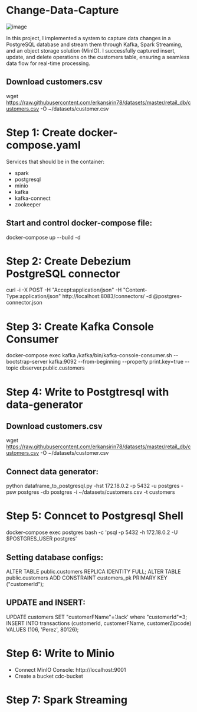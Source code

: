 # Change-Data-Capture

![image](https://github.com/user-attachments/assets/1ba427c0-a843-4010-bc34-65a1b59acf2f)

In this project, I implemented a system to capture data changes in a PostgreSQL database and stream them through Kafka, Spark Streaming, and an object storage solution (MinIO).
I successfully captured insert, update, and delete operations on the customers table, ensuring a seamless data flow for real-time processing.

## Download customers.csv
wget https://raw.githubusercontent.com/erkansirin78/datasets/master/retail_db/customers.csv -O ~/datasets/customer.csv

# Step 1: Create docker-compose.yaml

Services that should be in the container:

- spark
- postgresql
- minio
- kafka
- kafka-connect
- zookeeper

## Start and control docker-compose file:
docker-compose up --build -d

# Step 2: Create Debezium PostgreSQL connector
curl -i -X POST -H "Accept:application/json" -H "Content-Type:application/json" http://localhost:8083/connectors/ -d @postgres-connector.json

# Step 3: Create Kafka Console Consumer
docker-compose exec kafka /kafka/bin/kafka-console-consumer.sh --bootstrap-server kafka:9092 --from-beginning --property print.key=true --topic dbserver.public.customers

# Step 4: Write to Postgtresql with data-generator

## Download customers.csv
wget https://raw.githubusercontent.com/erkansirin78/datasets/master/retail_db/customers.csv -O ~/datasets/customer.csv

## Connect data generator:
python dataframe_to_postgresql.py -hst 172.18.0.2 -p 5432 -u postgres -psw postgres -db postgres -i ~/datasets/customers.csv -t customers

# Step 5: Conncet to Postgresql Shell
docker-compose exec postgres bash -c 'psql -p 5432 -h 172.18.0.2 -U $POSTGRES_USER postgres'

## Setting database configs:
ALTER TABLE public.customers REPLICA IDENTITY FULL;
ALTER TABLE public.customers ADD CONSTRAINT customers_pk PRIMARY KEY ("customerId");

## UPDATE and INSERT:
UPDATE customers SET "customerFName"='Jack' where "customerId"=3;
INSERT INTO transactions (customerId, customerFName, customerZipcode)
VALUES (106, 'Perez', 80126);

# Step 6: Write to Minio
- Connect MinIO Console: http://localhost:9001
- Create a bucket cdc-bucket

# Step 7: Spark Streaming



